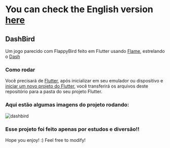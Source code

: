 # You can check the English version <a href="README.md">here</a>

## DashBird

Um jogo parecido com FlappyBird feito em Flutter usando <a href="https://pub.dev/packages/flame">Flame</a>, 
estrelando o <a href="https://docs.flutter.dev/dash#:~:text=Dash%20is%20the%20mascot%20for,app%20for%20web%20and%20mobile!">Dash</a>

### Como rodar

Você precisará de <a href="https://docs.flutter.dev/get-started/install">Flutter</a>, após inicializar em seu emulador ou dispositivo e 
<a href="https://docs .flutter.dev/get-started/codelab">iniciar um novo projeto do Flutter</a>, você transferirá os arquivos deste repositório para a pasta do 
seu projeto Flutter.

### Aqui estão algumas imagens do projeto rodando:
![dashbird](https://user-images.githubusercontent.com/113607857/195988917-f08a5666-eb72-4d63-9fbe-d0cb240ba931.gif)


### Esse projeto foi feito apenas por estudos e diversão!!
Hope you enjoy! :)
Feel free to modify!
